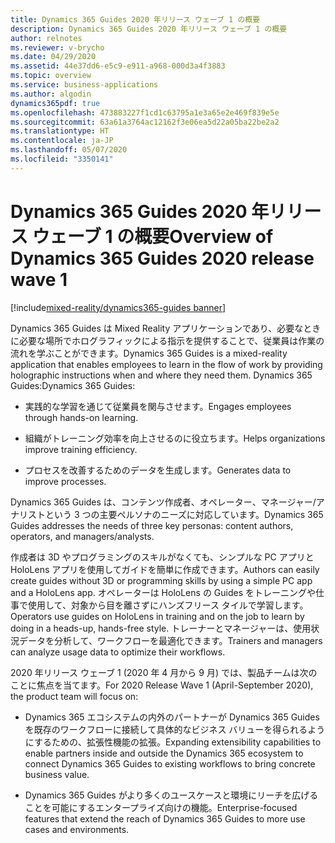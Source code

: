 ```yaml
---
title: Dynamics 365 Guides 2020 年リリース ウェーブ 1 の概要
description: Dynamics 365 Guides 2020 年リリース ウェーブ 1 の概要
author: relnotes
ms.reviewer: v-brycho
ms.date: 04/29/2020
ms.assetid: 44e37dd6-e5c9-e911-a968-000d3a4f3883
ms.topic: overview
ms.service: business-applications
ms.author: algodin
dynamics365pdf: true
ms.openlocfilehash: 473883227f1cd1c63795a1e3a65e2e469f839e5e
ms.sourcegitcommit: 63a61a3764ac12162f3e06ea5d22a05ba22be2a2
ms.translationtype: HT
ms.contentlocale: ja-JP
ms.lasthandoff: 05/07/2020
ms.locfileid: "3350141"
---
```

# <a name="overview-of-dynamics-365-guides-2020-release-wave-1"></a><span data-ttu-id="780bb-103">Dynamics 365 Guides 2020 年リリース ウェーブ 1 の概要</span><span class="sxs-lookup"><span data-stu-id="780bb-103">Overview of Dynamics 365 Guides 2020 release wave 1</span></span>
[!include[mixed-reality/dynamics365-guides banner](../includes/mixed-reality/dynamics365-guides.md)]

<!--overview start-->
<span data-ttu-id="780bb-104">Dynamics 365 Guides は Mixed Reality アプリケーションであり、必要なときに必要な場所でホログラフィックによる指示を提供することで、従業員は作業の流れを学ぶことができます。</span><span class="sxs-lookup"><span data-stu-id="780bb-104">Dynamics 365 Guides is a mixed-reality application that enables employees to learn in the flow of work by providing holographic instructions when and where they need them.</span></span> <span data-ttu-id="780bb-105">Dynamics 365 Guides:</span><span class="sxs-lookup"><span data-stu-id="780bb-105">Dynamics 365 Guides:</span></span>

- <span data-ttu-id="780bb-106">実践的な学習を通じて従業員を関与させます。</span><span class="sxs-lookup"><span data-stu-id="780bb-106">Engages employees through hands-on learning.</span></span> 

- <span data-ttu-id="780bb-107">組織がトレーニング効率を向上させるのに役立ちます。</span><span class="sxs-lookup"><span data-stu-id="780bb-107">Helps organizations improve training efficiency.</span></span>

- <span data-ttu-id="780bb-108">プロセスを改善するためのデータを生成します。</span><span class="sxs-lookup"><span data-stu-id="780bb-108">Generates data to improve processes.</span></span> 

<span data-ttu-id="780bb-109">Dynamics 365 Guides は、コンテンツ作成者、オペレーター、マネージャー/アナリストという 3 つの主要ペルソナのニーズに対応しています。</span><span class="sxs-lookup"><span data-stu-id="780bb-109">Dynamics 365 Guides addresses the needs of three key personas: content authors, operators, and managers/analysts.</span></span> 

<span data-ttu-id="780bb-110">作成者は 3D やプログラミングのスキルがなくても、シンプルな PC アプリと HoloLens アプリを使用してガイドを簡単に作成できます。</span><span class="sxs-lookup"><span data-stu-id="780bb-110">Authors can easily create guides without 3D or programming skills by using a simple PC app and a HoloLens app.</span></span> <span data-ttu-id="780bb-111">オペレーターは HoloLens の Guides をトレーニングや仕事で使用して、対象から目を離さずにハンズフリース タイルで学習します。</span><span class="sxs-lookup"><span data-stu-id="780bb-111">Operators use guides on HoloLens in training and on the job to learn by doing in a heads-up, hands-free style.</span></span>  <span data-ttu-id="780bb-112">トレーナーとマネージャーは、使用状況データを分析して、ワークフローを最適化できます。</span><span class="sxs-lookup"><span data-stu-id="780bb-112">Trainers and managers can analyze usage data to optimize their workflows.</span></span> 

<span data-ttu-id="780bb-113">2020 年リリース ウェーブ 1 (2020 年 4 月から 9 月) では、製品チームは次のことに焦点を当てます。</span><span class="sxs-lookup"><span data-stu-id="780bb-113">For 2020 Release Wave 1 (April-September 2020), the product team will focus on:</span></span> 

- <span data-ttu-id="780bb-114">Dynamics 365 エコシステムの内外のパートナーが Dynamics 365 Guides を既存のワークフローに接続して具体的なビジネス バリューを得られるようにするための、拡張性機能の拡張。</span><span class="sxs-lookup"><span data-stu-id="780bb-114">Expanding extensibility capabilities to enable partners inside and outside the Dynamics 365 ecosystem to connect Dynamics 365 Guides to existing workflows to bring concrete business value.</span></span>  

- <span data-ttu-id="780bb-115">Dynamics 365 Guides がより多くのユースケースと環境にリーチを広げることを可能にするエンタープライズ向けの機能。</span><span class="sxs-lookup"><span data-stu-id="780bb-115">Enterprise-focused features that extend the reach of Dynamics 365 Guides to more use cases and environments.</span></span>
<!--overview end-->